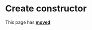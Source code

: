 # Create constructor

This page has [**moved**](https://lib-docs.delphidabbler.com/Streams/3/API/TPJFileIStream-Create)
